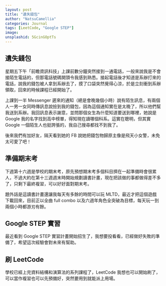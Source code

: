 ```yaml
---
layout: post
title: "遺失錢包"
author: "NatsuCamellia"
categories: Journal
tags: [LeetCode, "Google STEP"]
image: 
unsplashid: 5GcinGOptTs
---
```


## 遺失錢包

星期五下午「前瞻資訊科技」上課前數分鐘突然接到一通電話，一般來說我是不會接陌生電話的，但那電話號碼開頭令我感到熟悉。接起電話後才知道是系辦打來的電話，說我的錢包被人拿到系辦去了，摸了口袋突然覺得心涼，於是立刻衝到系辦領取，回來的時候課程已經開始了。

上課到一半 Messenger 遲來的通知（總是會晚幾個小時）說有陌生訊息，有兩個人一男一女同時傳訊息說撿到我的錢包，因為這個通知實在是太晚了，所以他們幫我送到系辦。我回訊息表示謝意，並問那個女生為什麼知道要送到哪裡，她說是 Google 我的名字找到高中榜單，得知現在讀哪個科系。這實在聰明，但其實 Google 一個陌生人也挺誇張的，我自己搜尋都找不到我了。

後來我們有加好友，隔天看到她的 FB 說她把錢包物歸原主像是飛天小女警，未免太可愛了吧！

## 準備期末考

下週第十六週是學校的期末考，原先預想期末考多個科目擠在一起準備時會很累人，不過大約在第十三週週末時開始規劃讀書計畫，現在把該做的事都做得差不多了，只剩下最終複習，可以好好面對期末考。

題外話是這讀書計畫還讓我每天有多餘的時間可以玩 MLTD，最近才把這個遊戲下載回來，目前正以全曲 full combo 以及六週年角色全突破為目標，每天玩一到兩個小時都游刃有餘。

## Google STEP 實習

最近看到 Google STEP 實習計畫開始招生了，我想要投看看，已經做好失敗的準備了，希望這次經驗會對未來有幫助。

## 刷 LeetCode

學校已經上完資料結構和演算法的系列課程了，LeetCode 我想也可以開始刷了，可以當作複習也可以先預備好，突然要用到就能派上用場。